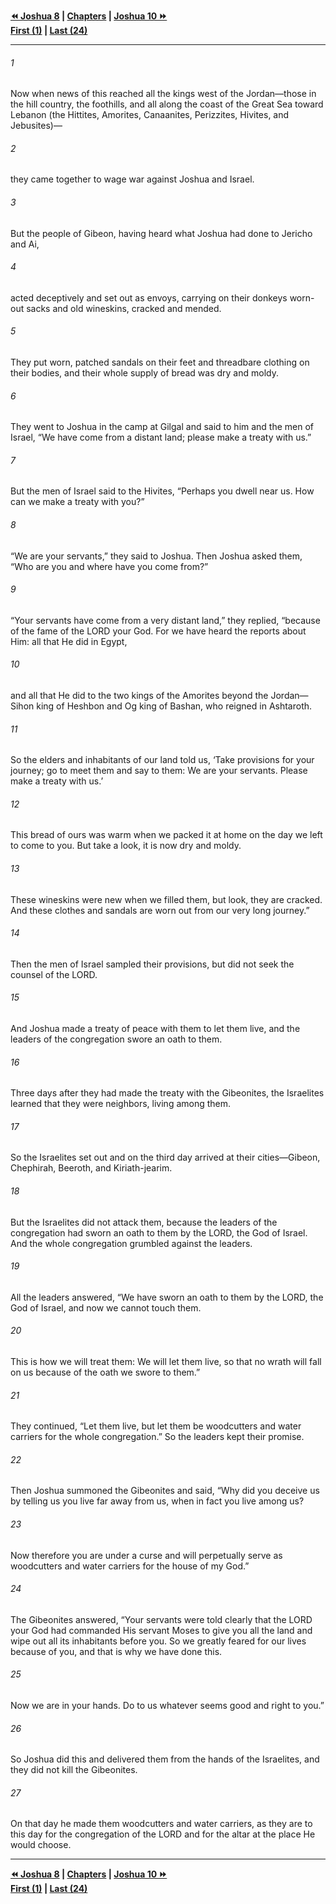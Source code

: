   
**[⏪ Joshua 8](./Joshua%208.md) | [Chapters](./_index.md) | [Joshua 10 ⏩](./Joshua%2010.md)**  
**[First (1)](./Joshua%201.md) | [Last (24)](./Joshua%2024.md)**  
  
---  
  
###### 1  
Now when news of this reached all the kings west of the Jordan—those in the hill country, the foothills, and all along the coast of the Great Sea toward Lebanon (the Hittites, Amorites, Canaanites, Perizzites, Hivites, and Jebusites)—  
  
###### 2  
they came together to wage war against Joshua and Israel.  
  
###### 3  
But the people of Gibeon, having heard what Joshua had done to Jericho and Ai,  
  
###### 4  
acted deceptively and set out as envoys, carrying on their donkeys worn-out sacks and old wineskins, cracked and mended.  
  
###### 5  
They put worn, patched sandals on their feet and threadbare clothing on their bodies, and their whole supply of bread was dry and moldy.  
  
###### 6  
They went to Joshua in the camp at Gilgal and said to him and the men of Israel, “We have come from a distant land; please make a treaty with us.”  
  
###### 7  
But the men of Israel said to the Hivites, “Perhaps you dwell near us. How can we make a treaty with you?”  
  
###### 8  
“We are your servants,” they said to Joshua. Then Joshua asked them, “Who are you and where have you come from?”  
  
###### 9  
“Your servants have come from a very distant land,” they replied, “because of the fame of the LORD your God. For we have heard the reports about Him: all that He did in Egypt,  
  
###### 10  
and all that He did to the two kings of the Amorites beyond the Jordan—Sihon king of Heshbon and Og king of Bashan, who reigned in Ashtaroth.  
  
###### 11  
So the elders and inhabitants of our land told us, ‘Take provisions for your journey; go to meet them and say to them: We are your servants. Please make a treaty with us.’  
  
###### 12  
This bread of ours was warm when we packed it at home on the day we left to come to you. But take a look, it is now dry and moldy.  
  
###### 13  
These wineskins were new when we filled them, but look, they are cracked. And these clothes and sandals are worn out from our very long journey.”  
  
###### 14  
Then the men of Israel sampled their provisions, but did not seek the counsel of the LORD.  
  
###### 15  
And Joshua made a treaty of peace with them to let them live, and the leaders of the congregation swore an oath to them.  
  
###### 16  
Three days after they had made the treaty with the Gibeonites, the Israelites learned that they were neighbors, living among them.  
  
###### 17  
So the Israelites set out and on the third day arrived at their cities—Gibeon, Chephirah, Beeroth, and Kiriath-jearim.  
  
###### 18  
But the Israelites did not attack them, because the leaders of the congregation had sworn an oath to them by the LORD, the God of Israel. And the whole congregation grumbled against the leaders.  
  
###### 19  
All the leaders answered, “We have sworn an oath to them by the LORD, the God of Israel, and now we cannot touch them.  
  
###### 20  
This is how we will treat them: We will let them live, so that no wrath will fall on us because of the oath we swore to them.”  
  
###### 21  
They continued, “Let them live, but let them be woodcutters and water carriers for the whole congregation.” So the leaders kept their promise.  
  
###### 22  
Then Joshua summoned the Gibeonites and said, “Why did you deceive us by telling us you live far away from us, when in fact you live among us?  
  
###### 23  
Now therefore you are under a curse and will perpetually serve as woodcutters and water carriers for the house of my God.”  
  
###### 24  
The Gibeonites answered, “Your servants were told clearly that the LORD your God had commanded His servant Moses to give you all the land and wipe out all its inhabitants before you. So we greatly feared for our lives because of you, and that is why we have done this.  
  
###### 25  
Now we are in your hands. Do to us whatever seems good and right to you.”  
  
###### 26  
So Joshua did this and delivered them from the hands of the Israelites, and they did not kill the Gibeonites.  
  
###### 27  
On that day he made them woodcutters and water carriers, as they are to this day for the congregation of the LORD and for the altar at the place He would choose.  
  
  
---  
  
**[⏪ Joshua 8](./Joshua%208.md) | [Chapters](./_index.md) | [Joshua 10 ⏩](./Joshua%2010.md)**  
**[First (1)](./Joshua%201.md) | [Last (24)](./Joshua%2024.md)**  
  
